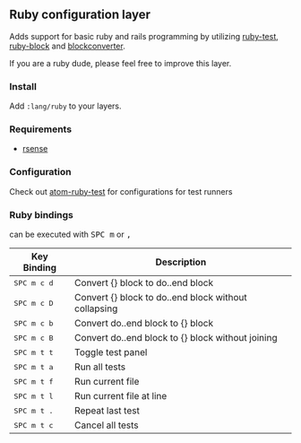 ## Ruby configuration layer

Adds support for basic ruby and rails programming by utilizing [ruby-test](https://atom.io/packages/ruby-test), [ruby-block](https://atom.io/packages/ruby-block) and [blockconverter](https://atom.io/packages/ruby-block-converter).

If you are a ruby dude, please feel free to improve this layer.

### Install

Add `:lang/ruby` to your layers.

### Requirements

- [rsense](https://github.com/rsense/rsense)

### Configuration

Check out [atom-ruby-test](https://github.com/moxley/atom-ruby-test) for configurations for test runners

### Ruby bindings

can be executed with <kbd>SPC m</kbd> or <kbd>,</kbd>

| Key Binding          | Description                                          |
|----------------------|------------------------------------------------------|
| <kbd>SPC m c d</kbd> | Convert {} block to do..end block                    |
| <kbd>SPC m c D</kbd> | Convert {} block to do..end block without collapsing |
| <kbd>SPC m c b</kbd> | Convert do..end block to {} block                    |
| <kbd>SPC m c B</kbd> | Convert do..end block to {} block without joining    |
| <kbd>SPC m t t</kbd> | Toggle test panel                                    |
| <kbd>SPC m t a</kbd> | Run all tests                                        |
| <kbd>SPC m t f</kbd> | Run current file                                     |
| <kbd>SPC m t l</kbd> | Run current file at line                             |
| <kbd>SPC m t .</kbd> | Repeat last test                                     |
| <kbd>SPC m t c</kbd> | Cancel all tests                                     |
